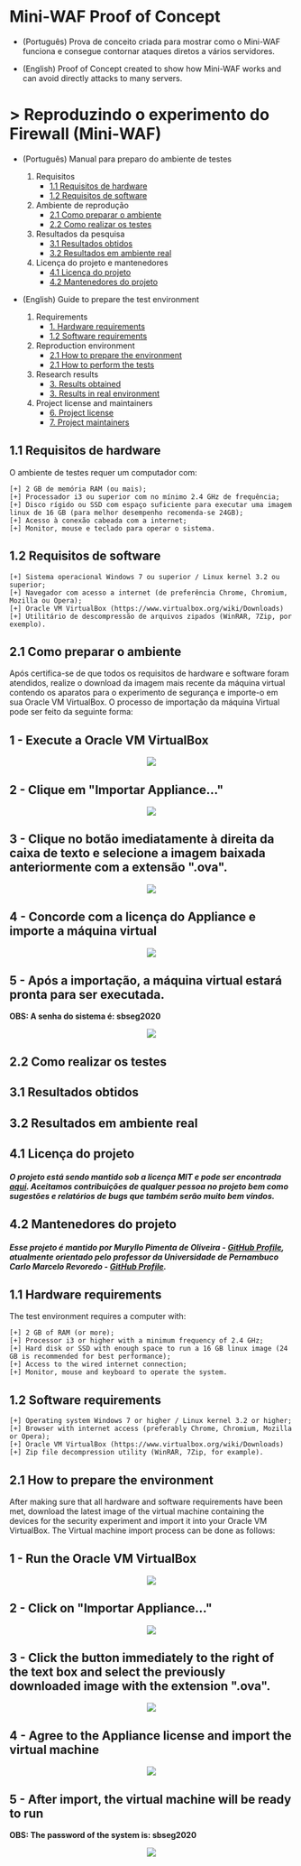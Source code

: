 # Mini-WAF Proof of Concept
* (Português) Prova de conceito criada para mostrar como o Mini-WAF funciona e consegue contornar ataques diretos a vários servidores.

* (English) Proof of Concept created to show how Mini-WAF works and can avoid directly attacks to many servers.

# > Reproduzindo o experimento do Firewall (Mini-WAF)

- (Português) Manual para preparo do ambiente de testes
    1. Requisitos
	    * [1.1 Requisitos de hardware](#pt-sec-11)
	    * [1.2 Requisitos de software](#pt-sec-12)
    2. Ambiente de reprodução
	    * [2.1 Como preparar o ambiente](#pt-sec-21)
	    * [2.2 Como realizar os testes](#pt-sec-22)
    3. Resultados da pesquisa
	    * [3.1 Resultados obtidos](#pt-sec-31)
        * [3.2 Resultados em ambiente real](#pt-sec-32)
    4. Licença do projeto e mantenedores
	    * [4.1 Licença do projeto](#pt-sec-41)
	    * [4.2 Mantenedores do projeto](#pt-sec-42)

- (English) Guide to prepare the test environment
    1. Requirements
        * [1. Hardware requirements](#en-sec-11)
	    * [1.2 Software requirements](#en-sec-12)
    2. Reproduction environment
	    * [2.1 How to prepare the environment](#en-sec-21)
	    * [2.1 How to perform the tests](#en-sec-22)
    3. Research results
	    * [3. Results obtained](#en-sec-31)
        * [3. Results in real environment](#en-sec-32)
    4. Project license and maintainers
	    * [6. Project license](#en-sec-41)
	    * [7. Project maintainers](#en-sec-42)

<div id="pt-sec-11"></div>

## 1.1 Requisitos de hardware
O ambiente de testes requer um computador com:

```
[+] 2 GB de memória RAM (ou mais);
[+] Processador i3 ou superior com no mínimo 2.4 GHz de frequência;
[+] Disco rígido ou SSD com espaço suficiente para executar uma imagem linux de 16 GB (para melhor desempenho recomenda-se 24GB);
[+] Acesso à conexão cabeada com a internet;
[+] Monitor, mouse e teclado para operar o sistema.
```

<div id="pt-sec-12"></div>

## 1.2 Requisitos de software

```
[+] Sistema operacional Windows 7 ou superior / Linux kernel 3.2 ou superior;
[+] Navegador com acesso a internet (de preferência Chrome, Chromium, Mozilla ou Opera);
[+] Oracle VM VirtualBox (https://www.virtualbox.org/wiki/Downloads)
[+] Utilitário de descompressão de arquivos zipados (WinRAR, 7Zip, por exemplo).
```

<div id="pt-sec-21"></div>

## 2.1 Como preparar o ambiente

Após certifica-se de que todos os requisitos de hardware e software foram atendidos, realize o download da imagem mais recente da máquina virtual contendo os aparatos para o experimento de segurança e importe-o em sua Oracle VM VirtualBox. O processo de importação da máquina Virtual pode ser feito da seguinte forma:

## 1 - Execute a Oracle VM VirtualBox

<p align="center">
	<img src="https://i.imgur.com/vPQGyaU.png"/>
</p>

## 2 - Clique em "Importar Appliance..."

<p align="center">
	<img src="https://i.imgur.com/Cln40SA.png"/>
</p>

## 3 - Clique no botão imediatamente à direita da caixa de texto e selecione a imagem baixada anteriormente com a extensão ".ova".

<p align="center">
	<img src="https://i.imgur.com/P2PYPYo.png"/>
</p>

## 4 - Concorde com a licença do Appliance e importe a máquina virtual

<p align="center">
	<img src="https://i.imgur.com/sm14mYr.png">
</p>

## 5 - Após a importação, a máquina virtual estará pronta para ser executada. 

**OBS: A senha do sistema é: sbseg2020**

<p align="center">
	<img src="https://i.imgur.com/GMCcqPh.png"/>
</p>

<div id="en-sec-22"></div>

## 2.2 Como realizar os testes



<div id="pt-sec-31"></div>

## 3.1 Resultados obtidos

<div id="pt-sec-32"></div>

## 3.2 Resultados em ambiente real

<div id="pt-sec-41"></div>

## 4.1 Licença do projeto

##### O projeto está sendo mantido sob a licença MIT e pode ser encontrada [aqui](). Aceitamos contribuições de qualquer pessoa no projeto bem como sugestões e relatórios de bugs que também serão muito bem vindos.

<div id="pt-sec-42"></div>

## 4.2 Mantenedores do projeto
##### Esse projeto é mantido por Muryllo Pimenta de Oliveira - [GitHub Profile](https://github.com/MurylloEx/), atualmente orientado pelo professor da Universidade de Pernambuco Carlo Marcelo Revoredo - [GitHub Profile](https://github.com/cmrevoredo/).


<div id="en-sec-11"></div>

## 1.1 Hardware requirements

The test environment requires a computer with:

```
[+] 2 GB of RAM (or more);
[+] Processor i3 or higher with a minimum frequency of 2.4 GHz;
[+] Hard disk or SSD with enough space to run a 16 GB linux image (24 GB is recommended for best performance);
[+] Access to the wired internet connection;
[+] Monitor, mouse and keyboard to operate the system.
```

<div id="en-sec-12"></div>

## 1.2 Software requirements


```
[+] Operating system Windows 7 or higher / Linux kernel 3.2 or higher;
[+] Browser with internet access (preferably Chrome, Chromium, Mozilla or Opera);
[+] Oracle VM VirtualBox (https://www.virtualbox.org/wiki/Downloads)
[+] Zip file decompression utility (WinRAR, 7Zip, for example).
```

<div id="en-sec-21"></div>

## 2.1 How to prepare the environment

After making sure that all hardware and software requirements have been met, download the latest image of the virtual machine containing the devices for the security experiment and import it into your Oracle VM VirtualBox. The Virtual machine import process can be done as follows:

## 1 - Run the Oracle VM VirtualBox

<p align="center">
	<img src="https://i.imgur.com/vPQGyaU.png"/>
</p>

## 2 - Click on "Importar Appliance..."

<p align="center">
	<img src="https://i.imgur.com/Cln40SA.png"/>
</p>

## 3 - Click the button immediately to the right of the text box and select the previously downloaded image with the extension ".ova".

<p align="center">
	<img src="https://i.imgur.com/P2PYPYo.png"/>
</p>

## 4 - Agree to the Appliance license and import the virtual machine

<p align="center">
	<img src="https://i.imgur.com/sm14mYr.png">
</p>

## 5 - After import, the virtual machine will be ready to run 

**OBS: The password of the system is: sbseg2020**

<p align="center">
	<img src="https://i.imgur.com/GMCcqPh.png"/>
</p>

<div id="en-sec-22"></div>



<div id="en-sec-22"></div>
<div id="en-sec-31"></div>
<div id="en-sec-32"></div>
<div id="en-sec-41"></div>
<div id="en-sec-42"></div>